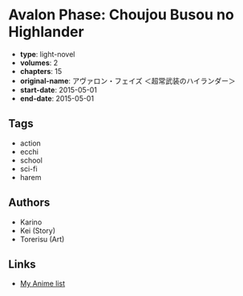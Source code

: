 # Avalon Phase: Choujou Busou no Highlander

-   **type**: light-novel
-   **volumes**: 2
-   **chapters**: 15
-   **original-name**: アヴァロン・フェイズ ＜超常武装のハイランダー＞
-   **start-date**: 2015-05-01
-   **end-date**: 2015-05-01

## Tags

-   action
-   ecchi
-   school
-   sci-fi
-   harem

## Authors

-   Karino
-   Kei (Story)
-   Torerisu (Art)

## Links

-   [My Anime list](https://myanimelist.net/manga/98345/Avalon_Phase__Choujou_Busou_no_Highlander)
